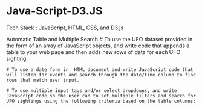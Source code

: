 # Java-Script-D3.JS
Tech Stack : JavaScript, HTML, CSS, and D3.js


Automatic Table and Multiple Search
    # To use the UFO dataset provided in the form of an array of JavaScript objects, and write code that appends a table to your web page and then adds new rows of data for each UFO sighting.
    
    # To use a date form in  HTML document and write JavaScript code that will listen for events and search through the date/time column to find rows that match user input.
    
    # To use multiple input tags and/or select dropdowns, and write JavaScript code so the user can to set multiple filters and search for UFO sightings using the following criteria based on the table columns: